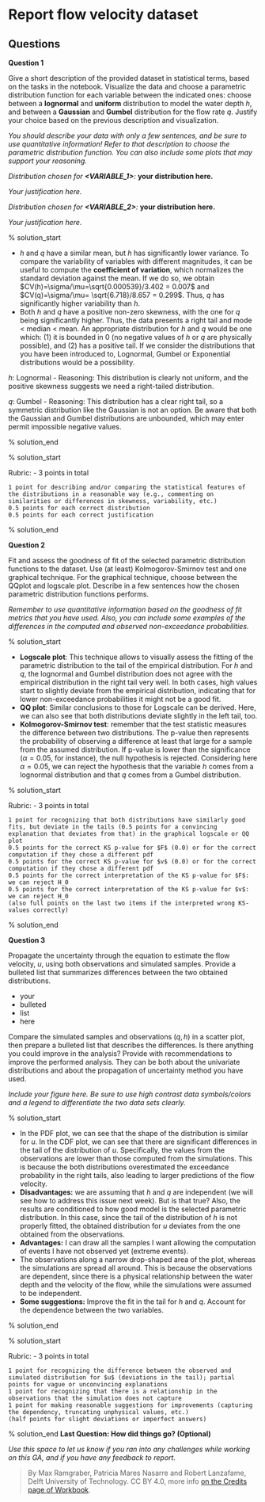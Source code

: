 # Report flow velocity dataset

## Questions

**Question 1**

Give a short description of the provided dataset in statistical terms, based on the tasks in the notebook. Visualize the data and choose a parametric distribution function for each variable between the indicated ones: choose between a **lognormal** and **uniform** distribution to model the water depth $h$, and between a **Gaussian** and **Gumbel** distribution for the flow rate $q$. Justify your choice based on the previous description and visualization. 

_You should describe your data with only a few sentences, and be sure to use quantitative information! Refer to that description to choose the parametric distribution function. You can also include some plots that may support your reasoning._

_Distribution chosen for **<VARIABLE_1>**:_ **your distribution here.**

_Your justification here._

_Distribution chosen for **<VARIABLE_2>**:_ **your distribution here.**

_Your justification here._

% solution_start

- $h$ and $q$ have a similar mean, but $h$ has significantly lower variance. To compare the variability of variables with different magnitudes, it can be useful to compute the **coefficient of variation**, which normalizes the standard deviation against the mean. If we do so, we obtain $CV(h)=\sigma/\mu=\sqrt{0.000539}/3.402 = 0.007$ and $CV(q)=\sigma/\mu= \sqrt{6.718}/8.657 = 0.299$. Thus, $q$ has significantly higher variability than $h$.
- Both $h$ and $q$ have a positive non-zero skewness, with the one for $q$ being significantly higher. Thus, the data presents a right tail and mode < median < mean. An appropriate distribution for $h$ and $q$ would be one which: (1) it is bounded in 0 (no negative values of $h$ or $q$ are physically possible), and (2) has a positive tail. If we consider the distributions that you have been introduced to, Lognormal, Gumbel or Exponential distributions would be a possibility.

$h$: Lognormal - Reasoning: This distribution is clearly not uniform, and the positive skewness suggests we need a right-tailed distribution.

$q$: Gumbel - Reasoning: This distribution has a clear right tail, so a symmetric distribution like the Gaussian is not an option. Be aware that both the Gaussian and Gumbel distributions are unbounded, which may enter permit impossible negative values.

% solution_end

% solution_start

Rubric: - 3 points in total

    1 point for describing and/or comparing the statistical features of the distributions in a reasonable way (e.g., commenting on similarities or differences in skewness, variability, etc.)
    0.5 points for each correct distribution
    0.5 points for each correct justification

% solution_end

**Question 2**

Fit and assess the goodness of fit of the selected parametric distribution functions to the dataset. Use (at least) Kolmogorov-Smirnov test and one graphical technique. For the graphical technique, choose between the QQplot and logscale plot. Describe in a few sentences how the chosen parametric distribution functions performs.

_Remember to use quantitative information based on the goodness of fit metrics that you have used. Also, you can include some examples of the differences in the computed and observed non-exceedance probabilities._

% solution_start

- **Logscale plot**: This technique allows to visually assess the fitting of the parametric distribution to the tail of the empirical distribution. For $h$ and $q$, the lognormal and Gumbel distribution does not agree with the empirical distribution in the right tail very well. In both cases, high values start to slightly deviate from the empirical distribution, indicating that for lower non-exceedance probabilities it might not be a good fit.
- **QQ plot**: Similar conclusions to those for Logscale can be derived. Here, we can also see that both distributions deviate slightly in the left tail, too.
- **Kolmogorov-Smirnov test**: remember that the test statistic measures the difference between two distributions. The p-value then represents the probability of observing a difference at least that large for a sample from the assumed distribution. If p-value is lower than the significance ($\alpha=0.05$, for instance), the null hypothesis is rejected. Considering here $\alpha=0.05$, we can reject the hypothesis that the variable $h$ comes from a lognormal distribution and that $q$ comes from a Gumbel distribution.

% solution_start

Rubric: - 3 points in total

    1 point for recognizing that both distributions have similarly good fits, but deviate in the tails (0.5 points for a convincing explanation that deviates from that) in the graphical logscale or QQ plot
    0.5 points for the correct KS p-value for $F$ (0.0) or for the correct computation if they chose a different pdf 
    0.5 points for the correct KS p-value for $v$ (0.0) or for the correct computation if they chose a different pdf
    0.5 points for the correct interpretation of the KS p-value for $F$: we can reject H_0
    0.5 points for the correct interpretation of the KS p-value for $v$: we can reject H_0
    (also full points on the last two items if the interpreted wrong KS-values correctly)
 
% solution_end

**Question 3**

Propagate the uncertainty through the equation to estimate the flow velocity, $u$, using both observations and simulated samples. Provide a bulleted list that summarizes differences between the two obtained distributions.

- your
- bulleted
- list
- here

Compare the simulated samples and observations $(q,h)$ in a scatter plot, then prepare a bulleted list that describes the differences. Is there anything you could improve in the analysis? Provide with recommendations to improve the performed analysis. They can be both about the univariate distributions and about the propagation of uncertainty method you have used.

_Include your figure here. Be sure to use high contrast data symbols/colors and a legend to differentiate the two data sets clearly._

% solution_start

- In the PDF plot, we can see that the shape of the distribution is similar for $u$. In the CDF plot, we can see that there are significant differences in the tail of the distribution of $u$. Specifically, the values from the observations are lower than those computed from the simulations. This is because the both distributions overestimated the exceedance probability in the right tails, also leading to larger predictions of the flow velocity.
- **Disadvantages:** we are assuming that $h$ and $q$ are independent (we will see how to address this issue next week). But is that true? Also, the results are conditioned to how good model is the selected parametric distribution. In this case, since the tail of the distribution of $h$ is not properly fitted, the obtained distribution for $u$ deviates from the one obtained from the observations.
- **Advantages:** I can draw all the samples I want allowing the computation of events I have not observed yet (extreme events).
- The observations along a narrow drop-shaped area of the plot, whereas the simulations are spread all around. This is because the observations are dependent, since there is a physical relationship between the water depth and the velocity of the flow, while the simulations were assumed to be independent.
- **Some suggestions:** Improve the fit in the tail for $h$ and $q$. Account for the dependence between the two variables.

% solution_end

% solution_start

Rubric: - 3 points in total

    1 point for recognizing the difference between the observed and simulated distribution for $u$ (deviations in the tail); partial points for vague or unconvincing explanations
    1 point for recognizing that there is a relationship in the observations that the simulation does not capture
    1 point for making reasonable suggestions for improvements (capturing the dependency, truncating unphysical values, etc.)
    (half points for slight deviations or imperfect answers)
 
% solution_end
**Last Question: How did things go? (Optional)**

_Use this space to let us know if you ran into any challenges while working on this GA, and if you have any feedback to report._

> By Max Ramgraber, Patricia Mares Nasarre and Robert Lanzafame, Delft University of Technology. CC BY 4.0, more info [on the Credits page of Workbook](https://mude.citg.tudelft.nl/workbook-2025/credits.html).